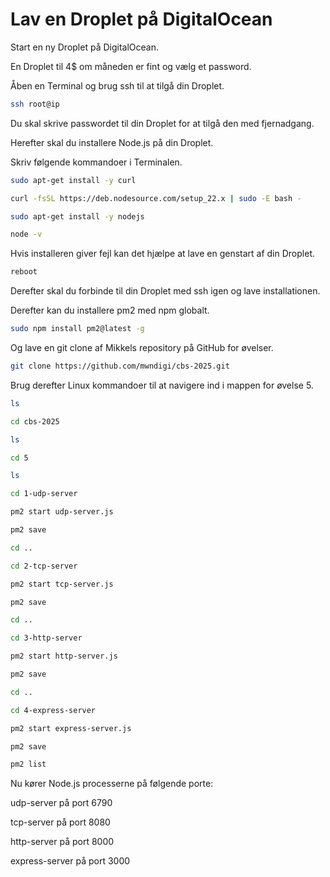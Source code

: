 # Lav en Droplet på DigitalOcean

Start en ny Droplet på DigitalOcean.

En Droplet til 4$ om måneden er fint og vælg et password.

Åben en Terminal og brug ssh til at tilgå din Droplet.

```bash 
ssh root@ip
```

Du skal skrive passwordet til din Droplet for at tilgå den med fjernadgang.

Herefter skal du installere Node.js på din Droplet.

Skriv følgende kommandoer i Terminalen.

```bash
sudo apt-get install -y curl

curl -fsSL https://deb.nodesource.com/setup_22.x | sudo -E bash -

sudo apt-get install -y nodejs

node -v
```

Hvis installeren giver fejl kan det hjælpe at lave en genstart af din Droplet.

```bash
reboot
```

Derefter skal du forbinde til din Droplet med ssh igen og lave installationen.

Derefter kan du installere pm2 med npm globalt.

```bash 
sudo npm install pm2@latest -g
```

Og lave en git clone af Mikkels repository på GitHub for øvelser.

```bash
git clone https://github.com/mwndigi/cbs-2025.git
```

Brug derefter Linux kommandoer til at navigere ind i mappen for øvelse 5.

```bash
ls 

cd cbs-2025

ls

cd 5

ls 

cd 1-udp-server

pm2 start udp-server.js

pm2 save

cd ..

cd 2-tcp-server

pm2 start tcp-server.js

pm2 save

cd ..

cd 3-http-server

pm2 start http-server.js

pm2 save

cd ..

cd 4-express-server

pm2 start express-server.js

pm2 save

pm2 list
```

Nu kører Node.js processerne på følgende porte:

udp-server på port 6790

tcp-server på port 8080

http-server på port 8000

express-server på port 3000
